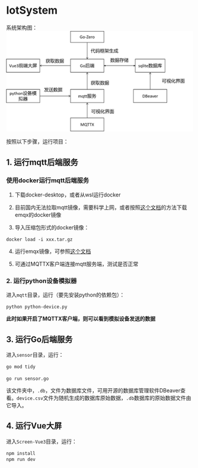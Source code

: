 # IotSystem
 
系统架构图：
![image](assets\架构.png)

按照以下步骤，运行项目：

## 1. 运行mqtt后端服务

### 使用docker运行mqtt后端服务

1. 下载docker-desktop，或者从wsl运行docker

2. 目前国内无法拉取mqtt镜像，需要科学上网，或者按照[这个文档](https://www.cnblogs.com/guangdelw/p/18357276)的方法下载emqx的docker镜像

3. 导入压缩包形式的docker镜像：

```
docker load -i xxx.tar.gz
```

4. 运行emqx镜像，可参照[这个文档](https://docs.emqx.com/zh/emqx/latest/getting-started/getting-started.html)

5. 可通过MQTTX客户端连接mqtt服务端，测试是否正常

### 2. 运行python设备模拟器

进入`mqtt`目录，运行（要先安装python的依赖包）：
```
python python-device.py
```

**此时如果开启了MQTTX客户端，则可以看到模拟设备发送的数据**

## 3. 运行Go后端服务

进入`sensor`目录，运行：

```
go mod tidy

go run sensor.go
```

该文件夹中，`.db`，文件为数据库文件，可用开源的数据库管理软件DBeaver查看。`device.csv`文件为随机生成的数据库原始数据，`.db`数据库的原始数据文件由它导入。

## 4. 运行Vue大屏

进入`Screen-Vue3`目录，运行：
```
npm install
npm run dev
```

